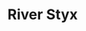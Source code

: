 ---              
layout: default
category: work
title: River Styx
tags: web
color: 00d
redirect_to: http://riverstyxny.com
---